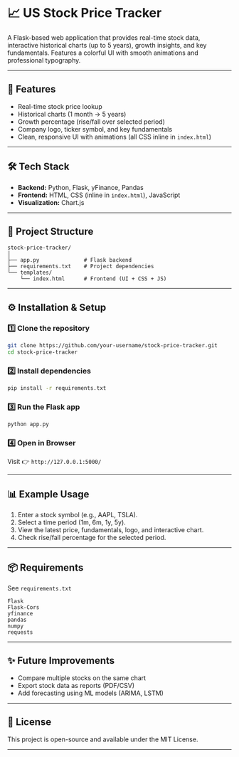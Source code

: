 # 📈 US Stock Price Tracker

A Flask-based web application that provides real-time stock data, interactive historical charts (up to 5 years), growth insights, and key fundamentals. Features a colorful UI with smooth animations and professional typography.

---

## 🚀 Features

* Real-time stock price lookup
* Historical charts (1 month → 5 years)
* Growth percentage (rise/fall over selected period)
* Company logo, ticker symbol, and key fundamentals
* Clean, responsive UI with animations (all CSS inline in `index.html`)

---

## 🛠️ Tech Stack

* **Backend:** Python, Flask, yFinance, Pandas
* **Frontend:** HTML, CSS (inline in `index.html`), JavaScript
* **Visualization:** Chart.js

---

## 📂 Project Structure

```
stock-price-tracker/
│
├── app.py              # Flask backend
├── requirements.txt    # Project dependencies
└── templates/
    └── index.html      # Frontend (UI + CSS + JS)
```

---

## ⚙️ Installation & Setup

### 1️⃣ Clone the repository

```bash
git clone https://github.com/your-username/stock-price-tracker.git
cd stock-price-tracker
```

### 2️⃣ Install dependencies

```bash
pip install -r requirements.txt
```

### 3️⃣ Run the Flask app

```bash
python app.py
```

### 4️⃣ Open in Browser

Visit 👉 `http://127.0.0.1:5000/`

---

## 📊 Example Usage

1. Enter a stock symbol (e.g., AAPL, TSLA).
2. Select a time period (1m, 6m, 1y, 5y).
3. View the latest price, fundamentals, logo, and interactive chart.
4. Check rise/fall percentage for the selected period.

---
## 📦 Requirements

See `requirements.txt`

```
Flask
Flask-Cors
yfinance
pandas
numpy
requests
```

---
## ✨ Future Improvements

* Compare multiple stocks on the same chart
* Export stock data as reports (PDF/CSV)
* Add forecasting using ML models (ARIMA, LSTM)

---

## 📜 License

This project is open-source and available under the MIT License.

---



